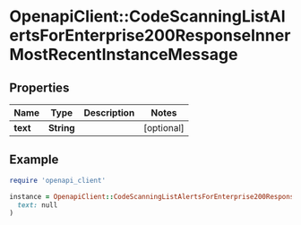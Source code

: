 # OpenapiClient::CodeScanningListAlertsForEnterprise200ResponseInnerMostRecentInstanceMessage

## Properties

| Name | Type | Description | Notes |
| ---- | ---- | ----------- | ----- |
| **text** | **String** |  | [optional] |

## Example

```ruby
require 'openapi_client'

instance = OpenapiClient::CodeScanningListAlertsForEnterprise200ResponseInnerMostRecentInstanceMessage.new(
  text: null
)
```

